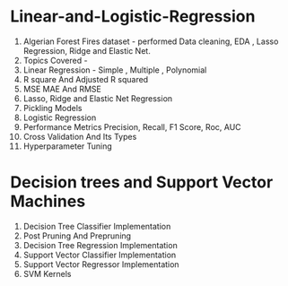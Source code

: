 # Linear-and-Logistic-Regression
1. Algerian Forest Fires dataset - performed Data cleaning, EDA ,  Lasso Regression, Ridge and Elastic Net.
2. Topics Covered -
3. Linear Regression - Simple , Multiple , Polynomial
4. R square And Adjusted R squared
5. MSE MAE And RMSE
6. Lasso, Ridge and Elastic Net Regression
7. Pickling Models
8. Logistic Regression
9. Performance Metrics Precision, Recall, F1 Score, Roc, AUC
10. Cross Validation And Its Types
11. Hyperparameter Tuning

# Decision trees and Support Vector Machines
1. Decision Tree Classifier Implementation
2. Post Pruning And Prepruning
3. Decision Tree Regression Implementation
4. Support Vector Classifier Implementation
5. Support Vector Regressor Implementation
6. SVM Kernels






